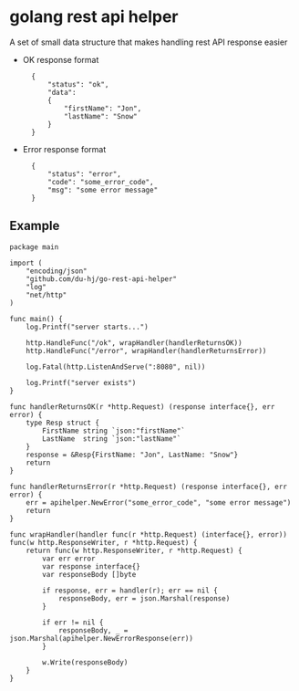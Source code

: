 # golang rest api helper

A set of small data structure that makes handling rest API response easier

* OK response format

        {
            "status": "ok",
            "data":
            {
                "firstName": "Jon",
                "lastName": "Snow"
            }
        }

* Error response format

        {
            "status": "error",
            "code": "some_error_code",
            "msg": "some error message"
        }

## Example

    package main

    import (
        "encoding/json"
        "github.com/du-hj/go-rest-api-helper"
        "log"
        "net/http"
    )

    func main() {
        log.Printf("server starts...")

        http.HandleFunc("/ok", wrapHandler(handlerReturnsOK))
        http.HandleFunc("/error", wrapHandler(handlerReturnsError))

        log.Fatal(http.ListenAndServe(":8080", nil))

        log.Printf("server exists")
    }

    func handlerReturnsOK(r *http.Request) (response interface{}, err error) {
        type Resp struct {
            FirstName string `json:"firstName"`
            LastName  string `json:"lastName"`
        }
        response = &Resp{FirstName: "Jon", LastName: "Snow"}
        return
    }

    func handlerReturnsError(r *http.Request) (response interface{}, err error) {
        err = apihelper.NewError("some_error_code", "some error message")
        return
    }

    func wrapHandler(handler func(r *http.Request) (interface{}, error)) func(w http.ResponseWriter, r *http.Request) {
        return func(w http.ResponseWriter, r *http.Request) {
            var err error
            var response interface{}
            var responseBody []byte

            if response, err = handler(r); err == nil {
                responseBody, err = json.Marshal(response)
            }

            if err != nil {
                responseBody, _ = json.Marshal(apihelper.NewErrorResponse(err))
            }

            w.Write(responseBody)
        }
    }


